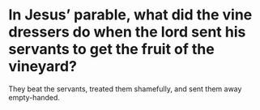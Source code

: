 # In Jesus’ parable, what did the vine dressers do when the lord sent his servants to get the fruit of the vineyard?

They beat the servants, treated them shamefully, and sent them away empty-handed.
